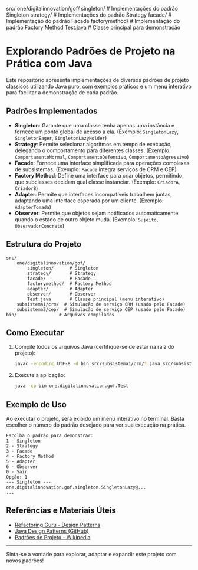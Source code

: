 
src/
  one/digitalinnovation/gof/
	 singleton/      # Implementações do padrão Singleton
	 strategy/       # Implementações do padrão Strategy
	 facade/         # Implementação do padrão Facade
	 factorymethod/  # Implementação do padrão Factory Method
	 Test.java       # Classe principal para demonstração

# Explorando Padrões de Projeto na Prática com Java

Este repositório apresenta implementações de diversos padrões de projeto clássicos utilizando Java puro, com exemplos práticos e um menu interativo para facilitar a demonstração de cada padrão.

## Padrões Implementados

- **Singleton**: Garante que uma classe tenha apenas uma instância e fornece um ponto global de acesso a ela. (Exemplo: `SingletonLazy`, `SingletonEager`, `SingletonLazyHolder`)
- **Strategy**: Permite selecionar algoritmos em tempo de execução, delegando o comportamento para diferentes classes. (Exemplo: `ComportamentoNormal`, `ComportamentoDefensivo`, `ComportamentoAgressivo`)
- **Facade**: Fornece uma interface simplificada para operações complexas de subsistemas. (Exemplo: `Facade` integra serviços de CRM e CEP)
- **Factory Method**: Define uma interface para criar objetos, permitindo que subclasses decidam qual classe instanciar. (Exemplo: `CriadorA`, `CriadorB`)
- **Adapter**: Permite que interfaces incompatíveis trabalhem juntas, adaptando uma interface esperada por um cliente. (Exemplo: `AdapterTomada`)
- **Observer**: Permite que objetos sejam notificados automaticamente quando o estado de outro objeto muda. (Exemplo: `Sujeito`, `ObservadorConcreto`)

## Estrutura do Projeto

```
src/
	one/digitalinnovation/gof/
		singleton/      # Singleton
		strategy/       # Strategy
		facade/         # Facade
		factorymethod/  # Factory Method
		adapter/        # Adapter
		observer/       # Observer
		Test.java       # Classe principal (menu interativo)
	subsistema1/crm/  # Simulação de serviço CRM (usado pelo Facade)
	subsistema2/cep/  # Simulação de serviço CEP (usado pelo Facade)
bin/                # Arquivos compilados
```

## Como Executar

1. Compile todos os arquivos Java (certifique-se de estar na raiz do projeto):

	 ```sh
	 javac -encoding UTF-8 -d bin src/subsistema1/crm/*.java src/subsistema2/cep/*.java src/one/digitalinnovation/gof/singleton/*.java src/one/digitalinnovation/gof/strategy/*.java src/one/digitalinnovation/gof/facade/*.java src/one/digitalinnovation/gof/factorymethod/*.java src/one/digitalinnovation/gof/adapter/*.java src/one/digitalinnovation/gof/observer/*.java src/one/digitalinnovation/gof/Test.java
	 ```

2. Execute a aplicação:

	 ```sh
	 java -cp bin one.digitalinnovation.gof.Test
	 ```

## Exemplo de Uso

Ao executar o projeto, será exibido um menu interativo no terminal. Basta escolher o número do padrão desejado para ver sua execução na prática.

```
Escolha o padrão para demonstrar:
1 - Singleton
2 - Strategy
3 - Facade
4 - Factory Method
5 - Adapter
6 - Observer
0 - Sair
Opção: 1
--- Singleton ---
one.digitalinnovation.gof.singleton.SingletonLazy@...
...
```

## Referências e Materiais Úteis

- [Refactoring Guru - Design Patterns](https://refactoring.guru/pt-br/design-patterns/java)
- [Java Design Patterns (GitHub)](https://github.com/iluwatar/java-design-patterns)
- [Padrões de Projeto - Wikipedia](https://pt.wikipedia.org/wiki/Padr%C3%B5es_de_projeto)

---

Sinta-se à vontade para explorar, adaptar e expandir este projeto com novos padrões!
